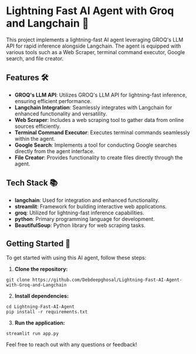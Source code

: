 # Lightning Fast AI Agent with Groq and Langchain 🚀

This project implements a lightning-fast AI agent leveraging GROQ's LLM API for rapid inference alongside Langchain. The agent is equipped with various tools such as a Web Scraper, terminal command executor, Google search, and file creator.

## Features 🛠️

- **GROQ's LLM API**: Utilizes GROQ's LLM API for lightning-fast inference, ensuring efficient performance.
- **Langchain Integration**: Seamlessly integrates with Langchain for enhanced functionality and versatility.
- **Web Scraper**: Includes a web scraping tool to gather data from online sources efficiently.
- **Terminal Command Executor**: Executes terminal commands seamlessly within the agent.
- **Google Search**: Implements a tool for conducting Google searches directly from the agent interface.
- **File Creator**: Provides functionality to create files directly through the agent.

## Tech Stack 📚

- **langchain**: Used for integration and enhanced functionality.
- **streamlit**: Framework for building interactive web applications.
- **groq**: Utilized for lightning-fast inference capabilities.
- **python**: Primary programming language for development.
- **BeautifulSoup**: Python library for web scraping tasks.

## Getting Started 🚀

To get started with using this AI agent, follow these steps:

1. **Clone the repository:**

```
git clone https://github.com/Debdeepghosal/Lightning-Fast-AI-Agent-with-Groq-and-Langchain
```
2. **Install dependencies:**

```
cd Lightning-Fast-AI-Agent
pip install -r requirements.txt
```
3. **Run the application:**

```
streamlit run app.py

```
Feel free to reach out with any questions or feedback!


